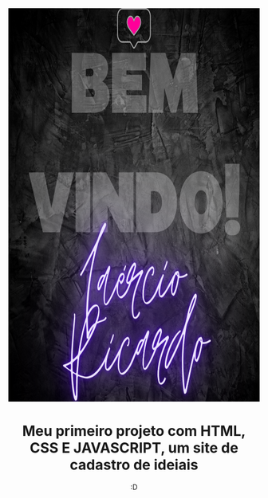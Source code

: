 <center>
<img src="https://github.com/Laercio-Ricardo/cadastro-ideias/blob/main/laercio.png" width="600" height="790">

# Meu primeiro projeto com HTML, CSS E JAVASCRIPT, um site de cadastro de ideiais 
:D
